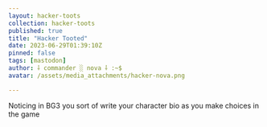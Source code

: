 ```yaml
---
layout: hacker-toots
collection: hacker-toots
published: true
title: "Hacker Tooted"
date: 2023-06-29T01:39:10Z
pinned: false
tags: [mastodon]
author: ⸸ commander ░ nova ⸸ :~$
avatar: /assets/media_attachments/hacker-nova.png

---
```


<p>Noticing in BG3 you sort of write your character bio as you make choices in the game</p>


